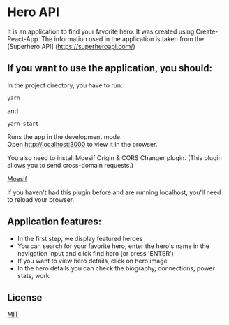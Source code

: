 # Hero API

It is an application to find your favorite hero. It was created using Create-React-App. The information used in the application is taken from the [Superhero API] (https://superheroapi.com/)

## If you want to use the application, you should:

In the project directory, you have to run:

`yarn`

and

`yarn start`

Runs the app in the development mode.\
Open [http://localhost:3000](http://localhost:3000) to view it in the browser.

You also need to install Moesif Origin & CORS Changer plugin.
(This plugin allows you to send cross-domain requests.)

[Moesif](https://https://chrome.google.com/webstore/detail/moesif-origin-cors-change/digfbfaphojjndkpccljibejjbppifbc)

If you haven't had this plugin before and are running localhost, you'll need to reload your browser.

## Application features:

- In the first step, we display featured heroes
- You can search for your favorite hero, enter the hero's name in the navigation input and click find hero (or press 'ENTER')
- If you want to view hero details, click on hero image
- In the hero details you can check the biography, connections, power stats, work

## License

[MIT](https://choosealicense.com/licenses/mit/)
